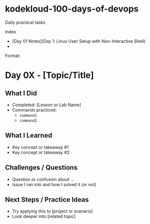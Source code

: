 # kodekloud-100-days-of-devops
Daily practical tasks

Index
- [Day 01 Notes](Day 1: Linux User Setup with Non-Interactive Shell)
- 
Format:
# Day 0X - [Topic/Title]

## What I Did
- Completed: [Lesson or Lab Name]
- Commands practiced:
  - `command1`
  - `command2`

## What I Learned
- Key concept or takeaway #1
- Key concept or takeaway #2

## Challenges / Questions
- Question or confusion about ...
- Issue I ran into and how I solved it (or not)

## Next Steps / Practice Ideas
- Try applying this to [project or scenario]
- Look deeper into [related topic]
